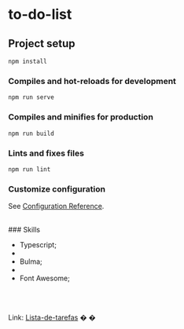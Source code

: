 # to-do-list

## Project setup
```
npm install
```

### Compiles and hot-reloads for development
```
npm run serve
```

### Compiles and minifies for production
```
npm run build
```

### Lints and fixes files
```
npm run lint
```

### Customize configuration
See [Configuration Reference](https://cli.vuejs.org/config/).

<br />
### Skills

- Typescript;
- <br />
- Bulma;
- <br />
- Font Awesome;
<br />
<br />

Link: <a href="https://lista-de-tarefas-rho.vercel.app" targer="blank">Lista-de-tarefas</a> 
�
�
